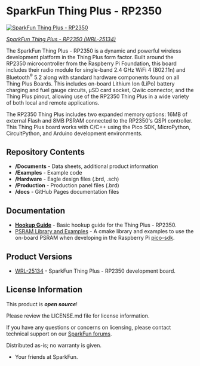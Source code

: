 SparkFun Thing Plus - RP2350
========================================

[![SparkFun Thing Plus - RP2350](https://cdn.sparkfun.com/r/600-600/assets/parts/2/5/5/9/0/25134-Thing-Plus-RP2350-Feature.jpg)](https://www.sparkfun.com/products/25134)

[*SparkFun Thing Plus - RP2350 (WRL-25134)*](https://www.sparkfun.com/products/25134)

The SparkFun Thing Plus - RP2350 is a dynamic and powerful wireless development platform in the Thing Plus form factor. Built around the RP2350 microcontroller from the Raspberry Pi Foundation, this board includes their radio module for single-band 2.4 GHz WiFi 4 (802.11n) and Bluetooth<sup>&reg;</sup> 5.2 along with standard hardware components found on all Thing Plus Boards. This includes on-board Lithium Ion (LiPo) battery charging and fuel gauge circuits, &micro;SD card socket, Qwiic connector, and the Thing Plus pinout, allowing use of the RP2350 Thing Plus in a wide variety of both local and remote applications.

The RP2350 Thing Plus includes two expanded memory options: 16MB of external Flash and 8MB PSRAM connected to the RP2350's QSPI controller. This Thing Plus board works with C/C++ using the Pico SDK, MicroPython, CircuitPython, and Arduino development environments.

Repository Contents
-------------------

* **/Documents** - Data sheets, additional product information 
* **/Examples** - Example code 
* **/Hardware** - Eagle design files (.brd, .sch)
* **/Production** - Production panel files (.brd)
* **/docs** - GitHub Pages documentation files

Documentation
--------------
* **[Hookup Guide](https://docs.sparkfun.com/SparkFun_Thing_Plus_RP2350/introduction/)** - Basic hookup guide for the Thing Plus - RP2350.
* [PSRAM Library and Examples](https://github.com/sparkfun/sparkfun-pico) - A cmake library and examples to use the on-board PSRAM when developing in the Raspberry Pi [pico-sdk](https://github.com/raspberrypi/pico-sdk).

Product Versions
----------------
* [WRL-25134](https://www.sparkfun.com/products/25134) - SparkFun Thing Plus - RP2350 development board.

License Information
-------------------

This product is _**open source**_! 

Please review the LICENSE.md file for license information. 

If you have any questions or concerns on licensing, please contact technical support on our [SparkFun forums](https://forum.sparkfun.com/viewforum.php?f=152).

Distributed as-is; no warranty is given.

- Your friends at SparkFun.
